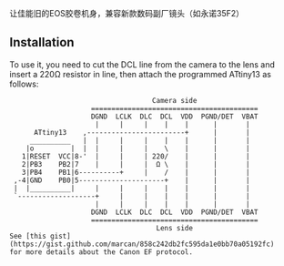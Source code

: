 让佳能旧的EOS胶卷机身，兼容新款数码副厂镜头（如永诺35F2）
## Installation

To use it, you need to cut the DCL line from the camera to the lens and insert
a 220Ω resistor in line, then attach the programmed ATtiny13 as follows:

```
                                   Camera side
                    =========================================
                    DGND  LCLK  DLC  DCL  VDD  PGND/DET  VBAT
                     |     |     |    |    |      |       |
      ATtiny13    ,------------------------+      |       |
     __________   |  |     |     |    |    |      |       |
    |o         |  |  |     |     |    \    |      |       |
   1|RESET  VCC|8-'  |     |     | 220/    |      |       |
   2|PB3    PB2|7    |     |     |  Ω \    |      |       |
   3|PB4    PB1|6----------+     |    /    |      |       |
 ,-4|GND    PB0|5---------------------+    |      |       |
 |  |__________|     |     |     |    |    |      |       |
 `-------------------+     |     |    |    |      |       |
                     |     |     |    |    |      |       |
                    DGND  LCLK  DLC  DCL  VDD  PGND/DET  VBAT
                    =========================================
                                    Lens side
See [this gist](https://gist.github.com/marcan/858c242db2fc595da1e0bb70a05192fc)
for more details about the Canon EF protocol.
